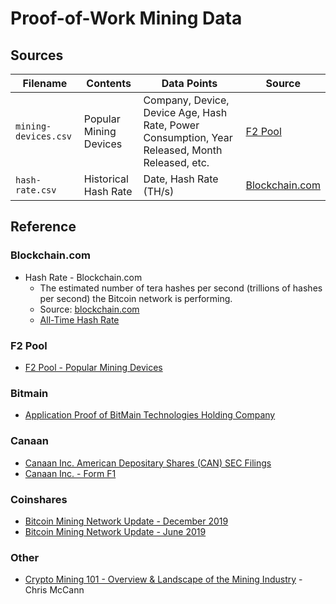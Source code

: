 # Proof-of-Work Mining Data

Sources
-------

| Filename             | Contents               | Data Points                                                                                    | Source                                                                      |
| -------------------- | ---------------------- | ---------------------------------------------------------------------------------------------- | --------------------------------------------------------------------------- |
| `mining-devices.csv` | Popular Mining Devices | Company, Device, Device Age, Hash Rate, Power Consumption, Year Released, Month Released, etc. | [F2 Pool](https://www.f2pool.com/miners?currency_code=btc)                  |
| `hash-rate.csv`      | Historical Hash Rate   | Date, Hash Rate (TH/s)                                                                         | [Blockchain.com ](https://www.blockchain.com/charts/hash-rate?timespan=all) |



Reference
---------

### Blockchain.com
* Hash Rate - Blockchain.com
    - The estimated number of tera hashes per second (trillions of hashes per second) the Bitcoin network is performing.
    - Source: [blockchain.com](https://www.blockchain.com/charts/hash-rate)
    - [All-Time Hash Rate](https://www.blockchain.com/charts/hash-rate?timespan=all)

### F2 Pool
* [F2 Pool - Popular Mining Devices](https://www.f2pool.com/miners?currency_code=btc)

### Bitmain
* [Application Proof of BitMain Technologies Holding Company](http://templatelab.com/bitmain-ipo-prospectus/)

### Canaan
* [Canaan Inc. American Depositary Shares (CAN) SEC Filings](https://www.nasdaq.com/market-activity/stocks/can/sec-filings)
* [Canaan Inc. - Form F1](https://secfilings.nasdaq.com/filingFrameset.asp?FilingID=13703543&CoName=CANAAN+INC%2E&eHTML=&FileName=&FilePath=&FormType=F%2D1&Market=&RcvdDate=10%2F28%2F2019&site=&sitesubtype=&Ticker=&View=html)

### Coinshares
* [Bitcoin Mining Network Update - December 2019](https://coinsharesgroup.com/research/bitcoin-mining-network-december-2019)
* [Bitcoin Mining Network Update - June 2019](https://coinsharesgroup.com/research/bitcoin-mining-network-june-2019)

### Other
* [Crypto Mining 101 - Overview & Landscape of the Mining Industry](https://www.chrismccann.com/blog/crypto-mining-101-overview-and-landscape-of-the-mining-industry) - Chris McCann

